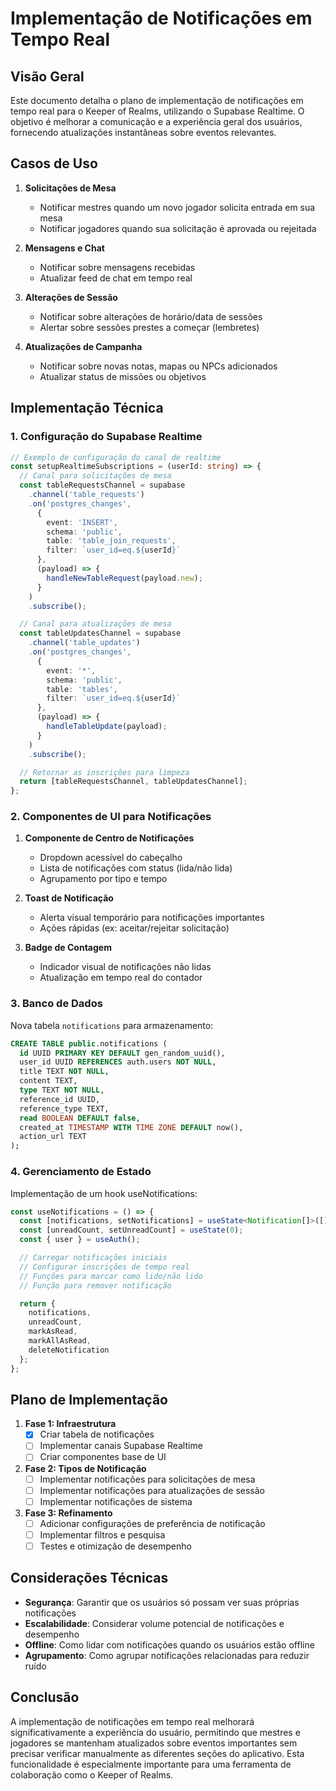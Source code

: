 
# Implementação de Notificações em Tempo Real

## Visão Geral

Este documento detalha o plano de implementação de notificações em tempo real para o Keeper of Realms, utilizando o Supabase Realtime. O objetivo é melhorar a comunicação e a experiência geral dos usuários, fornecendo atualizações instantâneas sobre eventos relevantes.

## Casos de Uso

1. **Solicitações de Mesa**
   - Notificar mestres quando um novo jogador solicita entrada em sua mesa
   - Notificar jogadores quando sua solicitação é aprovada ou rejeitada

2. **Mensagens e Chat**
   - Notificar sobre mensagens recebidas
   - Atualizar feed de chat em tempo real

3. **Alterações de Sessão**
   - Notificar sobre alterações de horário/data de sessões
   - Alertar sobre sessões prestes a começar (lembretes)

4. **Atualizações de Campanha**
   - Notificar sobre novas notas, mapas ou NPCs adicionados
   - Atualizar status de missões ou objetivos

## Implementação Técnica

### 1. Configuração do Supabase Realtime

```typescript
// Exemplo de configuração do canal de realtime
const setupRealtimeSubscriptions = (userId: string) => {
  // Canal para solicitações de mesa
  const tableRequestsChannel = supabase
    .channel('table_requests')
    .on('postgres_changes', 
      { 
        event: 'INSERT', 
        schema: 'public', 
        table: 'table_join_requests',
        filter: `user_id=eq.${userId}` 
      },
      (payload) => {
        handleNewTableRequest(payload.new);
      }
    )
    .subscribe();

  // Canal para atualizações de mesa
  const tableUpdatesChannel = supabase
    .channel('table_updates')
    .on('postgres_changes',
      {
        event: '*',
        schema: 'public',
        table: 'tables',
        filter: `user_id=eq.${userId}`
      },
      (payload) => {
        handleTableUpdate(payload);
      }
    )
    .subscribe();

  // Retornar as inscrições para limpeza
  return [tableRequestsChannel, tableUpdatesChannel];
};
```

### 2. Componentes de UI para Notificações

1. **Componente de Centro de Notificações**
   - Dropdown acessível do cabeçalho
   - Lista de notificações com status (lida/não lida)
   - Agrupamento por tipo e tempo

2. **Toast de Notificação**
   - Alerta visual temporário para notificações importantes
   - Ações rápidas (ex: aceitar/rejeitar solicitação)

3. **Badge de Contagem**
   - Indicador visual de notificações não lidas
   - Atualização em tempo real do contador

### 3. Banco de Dados

Nova tabela `notifications` para armazenamento:

```sql
CREATE TABLE public.notifications (
  id UUID PRIMARY KEY DEFAULT gen_random_uuid(),
  user_id UUID REFERENCES auth.users NOT NULL,
  title TEXT NOT NULL,
  content TEXT,
  type TEXT NOT NULL,
  reference_id UUID,
  reference_type TEXT,
  read BOOLEAN DEFAULT false,
  created_at TIMESTAMP WITH TIME ZONE DEFAULT now(),
  action_url TEXT
);
```

### 4. Gerenciamento de Estado

Implementação de um hook useNotifications:

```typescript
const useNotifications = () => {
  const [notifications, setNotifications] = useState<Notification[]>([]);
  const [unreadCount, setUnreadCount] = useState(0);
  const { user } = useAuth();

  // Carregar notificações iniciais
  // Configurar inscrições de tempo real
  // Funções para marcar como lido/não lido
  // Função para remover notificação

  return {
    notifications,
    unreadCount,
    markAsRead,
    markAllAsRead,
    deleteNotification
  };
};
```

## Plano de Implementação

1. **Fase 1: Infraestrutura**
   - [x] Criar tabela de notificações
   - [ ] Implementar canais Supabase Realtime
   - [ ] Criar componentes base de UI

2. **Fase 2: Tipos de Notificação**
   - [ ] Implementar notificações para solicitações de mesa
   - [ ] Implementar notificações para atualizações de sessão
   - [ ] Implementar notificações de sistema

3. **Fase 3: Refinamento**
   - [ ] Adicionar configurações de preferência de notificação
   - [ ] Implementar filtros e pesquisa
   - [ ] Testes e otimização de desempenho

## Considerações Técnicas

- **Segurança**: Garantir que os usuários só possam ver suas próprias notificações
- **Escalabilidade**: Considerar volume potencial de notificações e desempenho
- **Offline**: Como lidar com notificações quando os usuários estão offline
- **Agrupamento**: Como agrupar notificações relacionadas para reduzir ruído

## Conclusão

A implementação de notificações em tempo real melhorará significativamente a experiência do usuário, permitindo que mestres e jogadores se mantenham atualizados sobre eventos importantes sem precisar verificar manualmente as diferentes seções do aplicativo. Esta funcionalidade é especialmente importante para uma ferramenta de colaboração como o Keeper of Realms.
